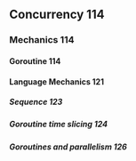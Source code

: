## Concurrency 114

### Mechanics 114

#### Goroutine 114

#### Language Mechanics 121

##### Sequence 123

##### Goroutine time slicing 124

##### Goroutines and parallelism 126
